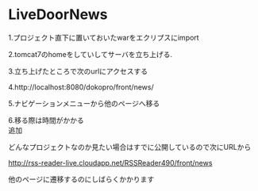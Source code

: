# LiveDoorNews
1.プロジェクト直下に置いておいたwarをエクリプスにimport  

2.tomcat7のhomeをしていしてサーバを立ち上げる.  

3.立ち上げたところで次のurlにアクセスする  

4.http://localhost:8080/dokopro/front/news/  

5.ナビゲーションメニューから他のページへ移る  

6.移る際は時間がかかる  
追加

どんなプロジェクトなのか見たい場合はすでに公開しているので次にURLから  

http://rss-reader-live.cloudapp.net/RSSReader490/front/news  

他のページに遷移するのにしばらくかかります  
